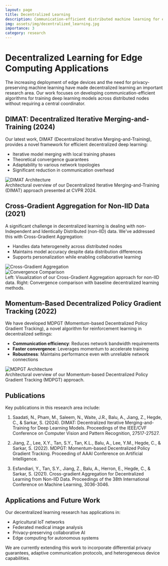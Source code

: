 ```yaml
---
layout: page
title: Decentralized Learning
description: Communication-efficient distributed machine learning for edge computing
img: assets/img/decentralized_learning.jpg
importance: 3
category: research
---
```


# Decentralized Learning for Edge Computing Applications

The increasing deployment of edge devices and the need for privacy-preserving machine learning have made decentralized learning an important research area. Our work focuses on developing communication-efficient algorithms for training deep learning models across distributed nodes without requiring a central coordinator.

## DIMAT: Decentralized Iterative Merging-and-Training (2024)

Our latest work, DIMAT (Decentralized Iterative Merging-and-Training), provides a novel framework for efficient decentralized deep learning:

- Iterative model merging with local training phases
- Theoretical convergence guarantees
- Adaptability to various network topologies
- Significant reduction in communication overhead

<div class="row">
    <div class="col-sm mt-3 mt-md-0">
        <img class="img-fluid rounded z-depth-1" src="{{ '/assets/img/dimat.jpg' | relative_url }}" alt="DIMAT Architecture" title="DIMAT Architecture"/>
    </div>
</div>
<div class="caption">
    Architectural overview of our Decentralized Iterative Merging-and-Training (DIMAT) approach presented at CVPR 2024.
</div>

## Cross-Gradient Aggregation for Non-IID Data (2021)

A significant challenge in decentralized learning is dealing with non-Independent and Identically Distributed (non-IID) data. We've addressed this with Cross-Gradient Aggregation:

- Handles data heterogeneity across distributed nodes
- Maintains model accuracy despite data distribution differences
- Supports personalization while enabling collaborative learning

<div class="row">
    <div class="col-sm-8 mt-3 mt-md-0">
        <img class="img-fluid rounded z-depth-1" src="{{ '/assets/img/cross_gradient.jpg' | relative_url }}" alt="Cross-Gradient Aggregation" title="Cross-Gradient Aggregation Process"/>
    </div>
    <div class="col-sm-4 mt-3 mt-md-0">
        <img class="img-fluid rounded z-depth-1" src="{{ '/assets/img/convergence.jpg' | relative_url }}" alt="Convergence Comparison" title="Convergence Comparison with Baseline Methods"/>
    </div>
</div>
<div class="caption">
    Left: Visualization of our Cross-Gradient Aggregation approach for non-IID data. Right: Convergence comparison with baseline decentralized learning methods.
</div>

## Momentum-Based Decentralized Policy Gradient Tracking (2022)

We have developed MDPGT (Momentum-based Decentralized Policy Gradient Tracking), a novel algorithm for reinforcement learning in decentralized settings:

- **Communication efficiency**: Reduces network bandwidth requirements
- **Faster convergence**: Leverages momentum to accelerate training
- **Robustness**: Maintains performance even with unreliable network connections

<div class="row">
    <div class="col-sm mt-3 mt-md-0">
        <img class="img-fluid rounded z-depth-1" src="{{ '/assets/img/mdpgt.jpg' | relative_url }}" alt="MDPGT Architecture" title="MDPGT Architecture"/>
    </div>
</div>
<div class="caption">
    Architectural overview of our Momentum-based Decentralized Policy Gradient Tracking (MDPGT) approach.
</div>

## Publications

Key publications in this research area include:

1. Saadati, N., Pham, M., Saleem, N., Waite, J.R., Balu, A., Jiang, Z., Hegde, C., & Sarkar, S. (2024). DIMAT: Decentralized Iterative Merging-and-Training for Deep Learning Models. Proceedings of the IEEE/CVF Conference on Computer Vision and Pattern Recognition, 27517-27527.

2. Jiang, Z., Lee, X.Y., Tan, S.Y., Tan, K.L., Balu, A., Lee, Y.M., Hegde, C., & Sarkar, S. (2022). MDPGT: Momentum-based Decentralized Policy Gradient Tracking. Proceeding of AAAI Conference on Artificial Intelligence.

3. Esfandiari, Y., Tan, S.Y., Jiang, Z., Balu, A., Herron, E., Hegde, C., & Sarkar, S. (2021). Cross-gradient Aggregation for Decentralized Learning from Non-IID Data. Proceedings of the 38th International Conference on Machine Learning, 3036-3046.

## Applications and Future Work

Our decentralized learning research has applications in:

- Agricultural IoT networks
- Federated medical image analysis
- Privacy-preserving collaborative AI
- Edge computing for autonomous systems

We are currently extending this work to incorporate differential privacy guarantees, adaptive communication protocols, and heterogeneous device capabilities.